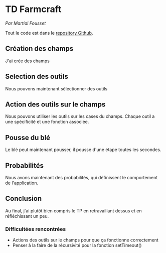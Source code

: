 
# TD Farmcraft

*Par Martial Fousset*

Tout le code est dans le [repository Github](https://github.com/Pumchh/td-farmcraft).

## Création des champs

J'ai crée des champs


## Selection des outils

Nous pouvons maintenant sélectionner des outils

## Action des outils sur le champs

Nous pouvons utiliser les outils sur les cases du champs. Chaque outil a une spécificité et une fonction associée.

## Pousse du blé

Le blé peut maintenant pousser, il pousse d'une étape toutes les secondes.


## Probabilités

Nous avons maintenant des probabilités, qui définissent le comportement de l'application. 


## Conclusion

Au final, j'ai plutôt bien compris le TP en retravaillant dessus et en réfléchissant un peu.

### Difficultées rencontrées

- Actions des outils sur le champs pour que ça fonctionne correctement
- Penser à la faire de la récursivité pour la fonction setTimeout()


